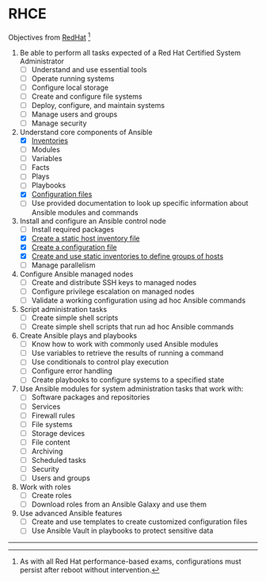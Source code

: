 # RHCE

Objectives from [RedHat](https://www.redhat.com/en/services/training/ex294-red-hat-certified-engineer-rhce-exam-red-hat-enterprise-linux-8) [^note]
1. Be able to perform all tasks expected of a Red Hat Certified System Administrator
	- [ ] Understand and use essential tools
	- [ ] Operate running systems
	- [ ] Configure local storage
	- [ ] Create and configure file systems
	- [ ] Deploy, configure, and maintain systems
	- [ ] Manage users and groups
	- [ ] Manage security

2. Understand core components of Ansible
	- [x] [Inventories](Objective_2/Inventories)
	- [ ] Modules
	- [ ] Variables
	- [ ] Facts
	- [ ] Plays
	- [ ] Playbooks
	- [x] [Configuration files](Objective_2/Configuration)
	- [ ] Use provided documentation to look up specific information about Ansible modules and commands
	
3. Install and configure an Ansible control node
	- [ ] Install required packages
	- [x] [Create a static host inventory file](Objective_2/Inventories)
	- [x] [Create a configuration file](Objective_2/Configuration)
	- [x] [Create and use static inventories to define groups of hosts](Objective_2/Inventories)
	- [ ] Manage parallelism
	
4. Configure Ansible managed nodes
	- [ ] Create and distribute SSH keys to managed nodes
	- [ ] Configure privilege escalation on managed nodes
	- [ ] Validate a working configuration using ad hoc Ansible commands
	
5. Script administration tasks
	- [ ] Create simple shell scripts
	- [ ] Create simple shell scripts that run ad hoc Ansible commands

6. Create Ansible plays and playbooks
	- [ ] Know how to work with commonly used Ansible modules
	- [ ] Use variables to retrieve the results of running a command
	- [ ] Use conditionals to control play execution
	- [ ] Configure error handling
	- [ ] Create playbooks to configure systems to a specified state

7. Use Ansible modules for system administration tasks that work with:
	- [ ] Software packages and repositories
	- [ ] Services
	- [ ] Firewall rules
	- [ ] File systems
	- [ ] Storage devices
	- [ ] File content
	- [ ] Archiving
	- [ ] Scheduled tasks
	- [ ] Security
	- [ ] Users and groups

8. Work with roles
	- [ ] Create roles
	- [ ] Download roles from an Ansible Galaxy and use them

9. Use advanced Ansible features
	- [ ] Create and use templates to create customized configuration files
	- [ ] Use Ansible Vault in playbooks to protect sensitive data
---
[^note]: As with all Red Hat performance-based exams, configurations must persist after reboot without intervention.
